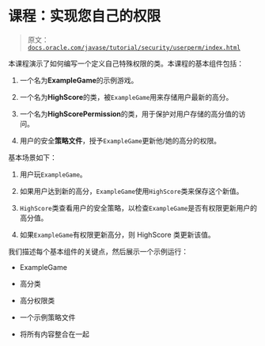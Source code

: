 # 课程：实现您自己的权限

> 原文：[`docs.oracle.com/javase/tutorial/security/userperm/index.html`](https://docs.oracle.com/javase/tutorial/security/userperm/index.html)

本课程演示了如何编写一个定义自己特殊权限的类。本课程的基本组件包括：

1.  一个名为**ExampleGame**的示例游戏。

1.  一个名为**HighScore**的类，被`ExampleGame`用来存储用户最新的高分。

1.  一个名为**HighScorePermission**的类，用于保护对用户存储的高分值的访问。

1.  用户的安全**策略文件**，授予`ExampleGame`更新他/她的高分的权限。

基本场景如下：

1.  用户玩`ExampleGame`。

1.  如果用户达到新的高分，`ExampleGame`使用`HighScore`类来保存这个新值。

1.  `HighScore`类查看用户的安全策略，以检查`ExampleGame`是否有权限更新用户的高分值。

1.  如果`ExampleGame`有权限更新高分，则 HighScore 类更新该值。

我们描述每个基本组件的关键点，然后展示一个示例运行：

+   ExampleGame

+   高分类

+   高分权限类

+   一个示例策略文件

+   将所有内容整合在一起
